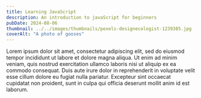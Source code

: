 ```yaml
---
title: Learning JavaScript
description: An introduction to javaScript for beginners
pubDate: 2024-08-06
thumbnail: ../../images/thumbnails/pexels-designecologist-1239385.jpg
coverAlt: "A photo of gooses"
---
```


Lorem ipsum dolor sit amet, consectetur adipiscing elit, sed do eiusmod tempor incididunt ut labore et dolore magna aliqua. Ut enim ad minim veniam, quis nostrud exercitation ullamco laboris nisi ut aliquip ex ea commodo consequat. Duis aute irure dolor in reprehenderit in voluptate velit esse cillum dolore eu fugiat nulla pariatur. Excepteur sint occaecat cupidatat non proident, sunt in culpa qui officia deserunt mollit anim id est laborum.